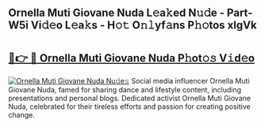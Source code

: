 ## Ornella Muti Giovane Nuda L𝚎a𝚔ed N𝚞𝚍e - Part-W5i Vi𝚍𝚎o L𝚎a𝚔s - H𝚘𝚝 O𝚗𝚕yf𝚊ns P𝚑𝚘tos xlgVk

# <h2><a href="http://kf0h5qm.oniu.top/?m=Ornella+Muti+Giovane+Nuda">🔗👉 🔴 Ornella Muti Giovane Nuda P𝚑ot𝚘𝚜 V𝚒d𝚎o</a></h2>

[![Ornella Muti Giovane Nuda Nu𝚍e𝚜](https://i.imgur.com/0qMVB7G.gif)](http://kf0h5qm.oniu.top/?m=Ornella+Muti+Giovane+Nuda)
Social media influencer Ornella Muti Giovane Nuda, famed for sharing dance and lifestyle content, including presentations and personal blogs. Dedicated activist Ornella Muti Giovane Nuda, celebrated for their tireless efforts and passion for creating positive change.  
